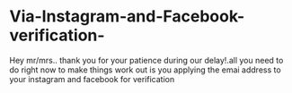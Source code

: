# Via-Instagram-and-Facebook-verification-
Hey mr/mrs.. thank you for your patience during our delay!.all you need to do right now to make things work out is you applying the emai address to your instagram and facebook for verification 
